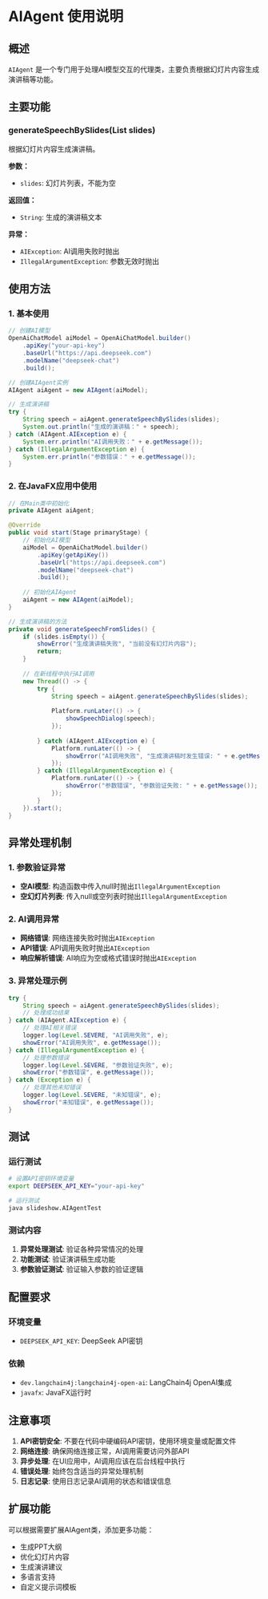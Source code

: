 # AIAgent 使用说明

## 概述

`AIAgent` 是一个专门用于处理AI模型交互的代理类，主要负责根据幻灯片内容生成演讲稿等功能。

## 主要功能

### generateSpeechBySlides(List<Slide> slides)

根据幻灯片内容生成演讲稿。

**参数：**
- `slides`: 幻灯片列表，不能为空

**返回值：**
- `String`: 生成的演讲稿文本

**异常：**
- `AIException`: AI调用失败时抛出
- `IllegalArgumentException`: 参数无效时抛出

## 使用方法

### 1. 基本使用

```java
// 创建AI模型
OpenAiChatModel aiModel = OpenAiChatModel.builder()
    .apiKey("your-api-key")
    .baseUrl("https://api.deepseek.com")
    .modelName("deepseek-chat")
    .build();

// 创建AIAgent实例
AIAgent aiAgent = new AIAgent(aiModel);

// 生成演讲稿
try {
    String speech = aiAgent.generateSpeechBySlides(slides);
    System.out.println("生成的演讲稿：" + speech);
} catch (AIAgent.AIException e) {
    System.err.println("AI调用失败：" + e.getMessage());
} catch (IllegalArgumentException e) {
    System.err.println("参数错误：" + e.getMessage());
}
```

### 2. 在JavaFX应用中使用

```java
// 在Main类中初始化
private AIAgent aiAgent;

@Override
public void start(Stage primaryStage) {
    // 初始化AI模型
    aiModel = OpenAiChatModel.builder()
        .apiKey(getApiKey())
        .baseUrl("https://api.deepseek.com")
        .modelName("deepseek-chat")
        .build();
    
    // 初始化AIAgent
    aiAgent = new AIAgent(aiModel);
}

// 生成演讲稿的方法
private void generateSpeechFromSlides() {
    if (slides.isEmpty()) {
        showError("生成演讲稿失败", "当前没有幻灯片内容");
        return;
    }
    
    // 在新线程中执行AI调用
    new Thread(() -> {
        try {
            String speech = aiAgent.generateSpeechBySlides(slides);
            
            Platform.runLater(() -> {
                showSpeechDialog(speech);
            });
            
        } catch (AIAgent.AIException e) {
            Platform.runLater(() -> {
                showError("AI调用失败", "生成演讲稿时发生错误: " + e.getMessage());
            });
        } catch (IllegalArgumentException e) {
            Platform.runLater(() -> {
                showError("参数错误", "参数验证失败: " + e.getMessage());
            });
        }
    }).start();
}
```

## 异常处理机制

### 1. 参数验证异常

- **空AI模型**: 构造函数中传入null时抛出`IllegalArgumentException`
- **空幻灯片列表**: 传入null或空列表时抛出`IllegalArgumentException`

### 2. AI调用异常

- **网络错误**: 网络连接失败时抛出`AIException`
- **API错误**: API调用失败时抛出`AIException`
- **响应解析错误**: AI响应为空或格式错误时抛出`AIException`

### 3. 异常处理示例

```java
try {
    String speech = aiAgent.generateSpeechBySlides(slides);
    // 处理成功结果
} catch (AIAgent.AIException e) {
    // 处理AI相关错误
    logger.log(Level.SEVERE, "AI调用失败", e);
    showError("AI调用失败", e.getMessage());
} catch (IllegalArgumentException e) {
    // 处理参数错误
    logger.log(Level.SEVERE, "参数验证失败", e);
    showError("参数错误", e.getMessage());
} catch (Exception e) {
    // 处理其他未知错误
    logger.log(Level.SEVERE, "未知错误", e);
    showError("未知错误", e.getMessage());
}
```

## 测试

### 运行测试

```bash
# 设置API密钥环境变量
export DEEPSEEK_API_KEY="your-api-key"

# 运行测试
java slideshow.AIAgentTest
```

### 测试内容

1. **异常处理测试**: 验证各种异常情况的处理
2. **功能测试**: 验证演讲稿生成功能
3. **参数验证测试**: 验证输入参数的验证逻辑

## 配置要求

### 环境变量

- `DEEPSEEK_API_KEY`: DeepSeek API密钥

### 依赖

- `dev.langchain4j:langchain4j-open-ai`: LangChain4j OpenAI集成
- `javafx`: JavaFX运行时

## 注意事项

1. **API密钥安全**: 不要在代码中硬编码API密钥，使用环境变量或配置文件
2. **网络连接**: 确保网络连接正常，AI调用需要访问外部API
3. **异步处理**: 在UI应用中，AI调用应该在后台线程中执行
4. **错误处理**: 始终包含适当的异常处理机制
5. **日志记录**: 使用日志记录AI调用的状态和错误信息

## 扩展功能

可以根据需要扩展AIAgent类，添加更多功能：

- 生成PPT大纲
- 优化幻灯片内容
- 生成演讲建议
- 多语言支持
- 自定义提示词模板 